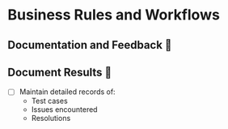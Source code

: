 # Business Rules and Workflows

## Documentation and Feedback 📑

## Document Results 📝

- [ ] Maintain detailed records of:
  - Test cases
  - Issues encountered
  - Resolutions
